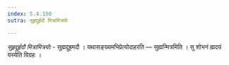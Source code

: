 ```yaml
---
index: 5.4.150
sutra: सुहृद्दुर्हृदौ मित्रामित्रयोः

---
```

_सुहृद्दुर्हृदौ मित्रामित्रयोः_ - सुह्मद्दुह्र्मदौ । यथासङ्ख्यमभिप्रेत्योदाहरति — सुह्मन्मित्रमिति । सु शोभनं ह्मदयं यस्येति विग्रहः ।